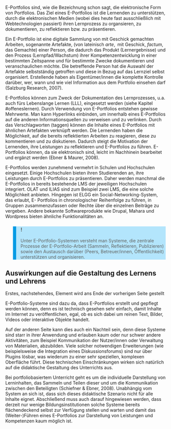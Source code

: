 E-Portfolios sind, wie die Bezeichnung schon sagt, die elektronische Form von Portfolios. Das Ziel eines E-Portfolios ist die Lernenden zu unterstützen, durch die elektronischen Medien (wobei dies heute fast ausschließlich mit Webtechnologien passiert) ihren Lernprozess zu organsieren, zu dokumentieren, zu reflektieren bzw. zu präsentieren.

Ein E-Portfolio ist eine digitale Sammlung von mit Geschick gemachten Arbeiten, sogenannte Artefakte, (von lateinisch *arte*, mit Geschick, *factum*, das Gemachte) einer Person, die dadurch das Produkt (Lernergebnisse) und den Prozess (Lernpfad/Wachstum) ihrer Kompetenzentwicklung in einer bestimmten Zeitspanne und für bestimmte Zwecke dokumentieren und veranschaulichen möchte. Die betreffende Person hat die Auswahl der Artefakte selbstständig getroffen und diese in Bezug auf das Lernziel selbst organisiert. Erstellende haben als Eigentümer/innen die komplette Kontrolle darüber, wer, wann und wie viel Information aus dem Portfolio einsehen darf (Salzburg Research, 2007).

E-Portfolios können zum Zweck der Dokumentation des Lernprozesses, u.a. auch fürs Lebenslange Lernen (LLL), eingesetzt werden (siehe Kapitel #offeneslernen). Durch Verwendung von E-Portfolios entstehen gewisse Mehrwerte. Man kann Hyperlinks einbinden, um innerhalb eines E-Portfolios auf die anderen Informationsquellen zu verweisen und zu verlinken. Durch das Verschlagworten (taggen) können die Inhalte eines E-Portfolios mit ähnlichen Artefakten verknüpft werden. Die Lernenden haben die Möglichkeit, auf die bereits reflektierten Arbeiten zu reagieren, diese zu kommentieren und zu diskutieren. Dadurch steigt die Motivation der Lernenden, ihre Leistungen zu reflektieren und E-Portfolios zu führen. E- Portfolios können, da sie elektronisch sind, leicht im Nachhinein bearbeitet und ergänzt werden (Ebner &amp; Maurer, 2008).

E-Portfolios werden zunehmend vermehrt in Schulen und Hochschulen eingesetzt. Einige Hochschulen bieten ihren Studierenden an, ihre Leistungen durch E-Portfolios zu präsentieren. Daher werden manchmal die E-Portfolios in bereits bestehende LMS der jeweiligen Hochschulen integriert. OLAT und ILIAS sind zum Beispiel zwei LMS, die eine solche Möglichkeit anbieten. Hingegen ist ELGG ein Social-Networking-System, das erlaubt, E- Portfolios in chronologischer Reihenfolge zu führen, in Gruppen zusammenzufassen oder Rechte über die einzelnen Beiträge zu vergeben. Andere bekannte Softwareprodukte wie Drupal, Mahara und Wordpress bieten ähnliche Funktionalitäten an.

<blockquote style="background: #B3E5FC; border-left: 10px solid #039BE5">

### !

Unter E-Portfolio-Systemen versteht man Systeme, die zentrale Prozesse der E-Portfolio-Arbeit (Sammeln, Reflektieren, Publizieren) sowie den Austausch darüber (Peers, Betreuer/innen, Öffentlichkeit) unterstützen und organisieren.

</blockquote>

## Auswirkungen auf die Gestaltung des Lernens und Lehrens

Erstes, nachstehendes, Element wird ans Ende der vorherigen Seite gestellt

E-Portfolio-Systeme sind dazu da, dass E-Portfolios erstellt und gepflegt werden können, denn es ist technisch gesehen sehr einfach, damit Inhalte im Internet zu veröffentlichen, egal, ob es sich dabei um reinen Text, Bilder, Videos oder interaktive Objekte handelt.

Auf der anderen Seite kann dies auch ein Nachteil sein, denn diese Systeme sind starr in ihrer Anwendung und erlauben kaum oder nur schwer andere Aktivitäten, zum Beispiel Kommunikation der Nutzer/innen oder Verwaltung von Materialien, abzubilden. Viele solcher notwendigen Erweiterungen (wie beispielsweise die Integration eines Diskussionsforums) sind nur über Plugins lösbar, was wiederum zu einer sehr speziellen, komplexen Oberfläche führt. Diese technischen Einschränkungen wirken sich natürlich auf die didaktische Gestaltung des Unterrichts aus.

Bei portfoliobasiertem Unterricht geht es um die individuelle Darstellung von Lerninhalten, das Sammeln und Teilen dieser und um die Kommunikation zwischen den Beteiligten (Schiefner &amp; Ebner, 2008). Unabhängig vom System an sich ist, dass sich dieses didaktische Szenario nicht für alle Inhalte eignet. Abschließend muss auch darauf hingewiesen werden, dass derzeit nur wenige Bildungsinstitutionen solche Systeme bereits flächendeckend selbst zur Verfügung stellen und warten und damit das (Weiter-)Führen eines E-Portfolios zur Darstellung von Leistungen und Kompetenzen kaum möglich ist.
